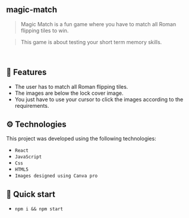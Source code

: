 ## magic-match

> Magic Match is a fun game where you have to match all Roman flipping tiles to win.

> This game is about testing your short term memory skills.
 
<br>

## 📜 Features

- The user has to match all Roman flipping tiles.
- The images are below the lock cover image.
- You just have to use your cursor to click the images according to the requirements.

## ⚙ Technologies

This project was developed using the following technologies:

 - `React`
 - `JavaScript`
 - `Css`
 - `HTML5`
 - `Images designed using Canva pro`

## 🚀 Quick start

- ``npm i && npm start``

